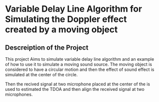 # Variable Delay Line Algorithm for Simulating the Doppler effect created by a moving object
Descreiption of the Project
--------------------------------------------------------------------------------------------
This project Aims to simulate variable delay line algorithm and an example of how to use it to simulate a moving sound source. The moving object is considered to have a circular motion and then the effect of sound effect is simulated at the center of the circle.

Then the recived signal at two microphone placed at the center of the is used to estimated the TDOA and then align the received signal at two microphones.
